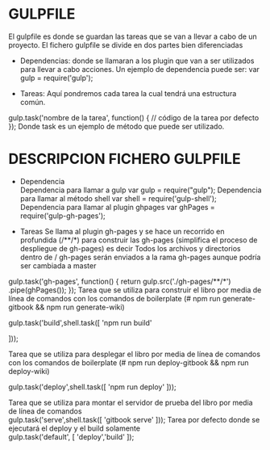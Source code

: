 # GULPFILE
El gulpfile es donde se guardan las tareas que se van a llevar a cabo de un proyecto.
El fichero gulpfile se divide en dos partes bien diferenciadas
* Dependencias: donde se llamaran a los plugin que van a ser utilizados para llevar a cabo acciones.
Un ejemplo de dependencia puede ser:
var gulp = require('gulp');

* Tareas: Aquí pondremos cada tarea la cual tendrá una estructura común.

gulp.task('nombre de la tarea', function() {
  // código de la tarea por defecto
});
Donde task es un ejemplo de método que puede ser utilizado.



# DESCRIPCION FICHERO GULPFILE

*	Dependencia  
Dependencia para llamar a gulp
var gulp = require("gulp");
Dependencia para llamar al método shell
var shell = require('gulp-shell');
Dependencia para llamar al plugin ghpages
var ghPages = require('gulp-gh-pages');

*	Tareas
Se llama al plugin gh-pages y se hace un recorrido en profundida (/**/*) para construir las gh-pages (simplifica el proceso de despliegue de gh-pages) es decir  Todos los archivos y directorios dentro de / gh-pages  serán enviados a la rama gh-pages aunque podría ser cambiada a master  

gulp.task('gh-pages', function() {
   return gulp.src('./gh-pages/**/*')
   .pipe(ghPages());
});
Tarea que se utiliza para construir el libro por media de línea de comandos con los comandos de boilerplate (# npm run generate-gitbook && npm run generate-wiki)  

gulp.task('build',shell.task([
  'npm run build'

]));

Tarea que se utiliza para desplegar el libro por media de línea de comandos con los comandos de boilerplate (# npm run deploy-gitbook && npm run deploy-wiki)  

gulp.task('deploy',shell.task([
   'npm run deploy'
 ]));

Tarea que se utiliza para montar el servidor de prueba del libro  por media de línea de comandos  
gulp.task('serve',shell.task([
   'gitbook serve'
]));
Tarea por defecto donde se ejecutará el deploy y el build solamente  
gulp.task('default', [ 'deploy','build' ]);

